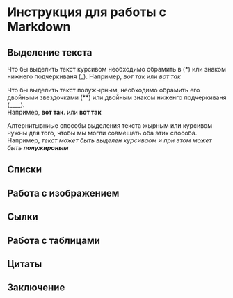 # Инструкция для работы с Markdown

## Выделение текста

Что бы выделить текст курсивом необходимо обрамить в (*) или знаком нижнего подчеркиваня (_). Например, *вот так* или _вот так_

Что бы выделить текст полужырным, необходимо обрамить его двойными звездочками (**) или двойным знаком ниженго подчеркиваня (____).  
Например, **вот так**. или __вот так__

Алтернитывниые способы выделения текста жырным или курсивом нужны для того, чтобы мы могли совмещать оба этих способа. Например, _текст может быть выделен курсиваом и при этом может быть **полужироным**_


## Списки

## Работа с изображением

## Сылки

## Работа с таблицами

##  Цитаты

## Заключение